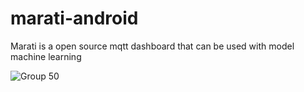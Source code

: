 # marati-android
Marati is a open source mqtt dashboard that can be used  with model machine learning 

![Group 50](https://github.com/mohammad-firmansyah/marati-android/assets/66255380/6edc7cfc-c953-4410-a294-5064eaac95a2)
